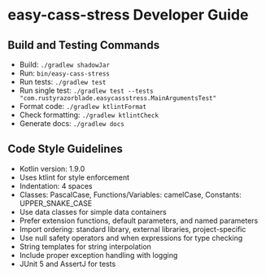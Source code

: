 # easy-cass-stress Developer Guide

## Build and Testing Commands
- Build: `./gradlew shadowJar`
- Run: `bin/easy-cass-stress`
- Run tests: `./gradlew test`
- Run single test: `./gradlew test --tests "com.rustyrazorblade.easycassstress.MainArgumentsTest"`
- Format code: `./gradlew ktlintFormat`
- Check formatting: `./gradlew ktlintCheck`
- Generate docs: `./gradlew docs`

## Code Style Guidelines
- Kotlin version: 1.9.0
- Uses ktlint for style enforcement
- Indentation: 4 spaces
- Classes: PascalCase, Functions/Variables: camelCase, Constants: UPPER_SNAKE_CASE
- Use data classes for simple data containers
- Prefer extension functions, default parameters, and named parameters
- Import ordering: standard library, external libraries, project-specific
- Use null safety operators and when expressions for type checking
- String templates for string interpolation
- Include proper exception handling with logging
- JUnit 5 and AssertJ for tests